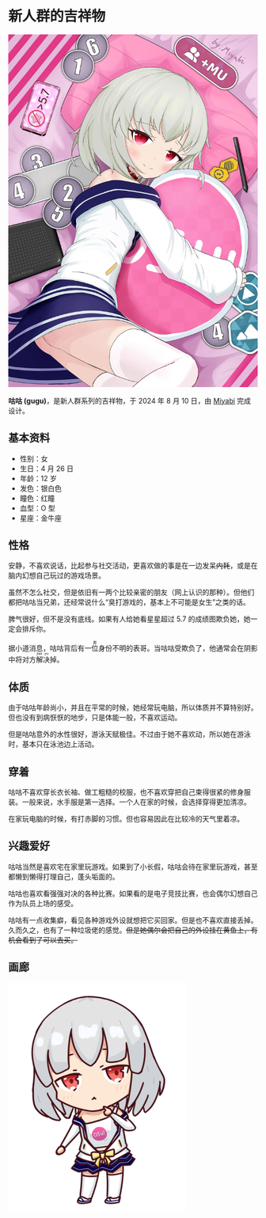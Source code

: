 # 新人群的吉祥物

![](./gugu.jpg)

**咕咕 (gugu)**，是新人群系列的吉祥物，于 2024 年 8 月 10 日，由 [Miyabi](https://osu.ppy.sh/users/10638413) 完成设计。

## 基本资料

- 性别：女
- 生日：4 月 26 日
- 年龄：12 岁
- 发色：银白色
- 瞳色：红瞳
- 血型：O 型
- 星座：金牛座

## 性格

安静，不喜欢说话，比起参与社交活动，更喜欢做的事是在一边发呆~~内耗~~，或是在脑内幻想自己玩过的游戏场景。

虽然不怎么社交，但是依旧有一两个比较亲密的朋友（网上认识的那种）。但他们都把咕咕当兄弟，还经常说什么“臭打游戏的，基本上不可能是女生”之类的话。

脾气很好，但不是没有底线。如果有人给她看星星超过 5.7 的成绩图欺负她，她一定会排斥你。

据小道消息，咕咕背后有一<ruby>位<rp>(</rp><rt>群</rt><rp>)</ruby>身份不明的表哥。当咕咕受欺负了，他通常会在阴影中将对方<ruby>解<rp>(</rp><rt>jiao</rt><rp>)</rp></ruby><ruby>决<rp>(</rp><rt>yu</rt><rp>)</rp></ruby>掉。

## 体质

由于咕咕年龄尚小，并且在平常的时候，她经常玩电脑，所以体质并不算特别好。但也没有到病恹恹的地步，只是体能一般，不喜欢运动。

但是咕咕意外的水性很好，游泳天赋极佳。不过由于她不喜欢动，所以她在游泳时，基本只在泳池边上活动。

## 穿着

咕咕不喜欢穿长衣长袖、做工粗糙的校服，也不喜欢穿把自己束得很紧的修身服装。一般来说，水手服是第一选择。一个人在家的时候，会选择穿得更加清凉。

在家玩电脑的时候，有打赤脚的习惯。但也容易因此在比较冷的天气里着凉。

## 兴趣爱好

咕咕当然是喜欢宅在家里玩游戏。如果到了小长假，咕咕会待在家里玩游戏，甚至都懒到懒得打理自己，蓬头垢面的。

咕咕也喜欢看强强对决的各种比赛。如果看的是电子竞技比赛，也会偶尔幻想自己作为队员上场的感受。

咕咕有一点收集癖，看见各种游戏外设就想把它买回家。但是也不喜欢直接丢掉。久而久之，也有了一种垃圾佬的感觉。~~但是她偶尔会把自己的外设挂在黄鱼上，有机会看到了可以去买。~~

## 画廊

![](./gugu2.jpg)